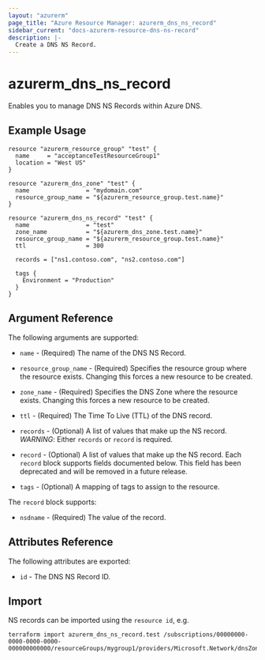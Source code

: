 ```yaml
---
layout: "azurerm"
page_title: "Azure Resource Manager: azurerm_dns_ns_record"
sidebar_current: "docs-azurerm-resource-dns-ns-record"
description: |-
  Create a DNS NS Record.
---
```


# azurerm_dns_ns_record

Enables you to manage DNS NS Records within Azure DNS.

## Example Usage

```hcl
resource "azurerm_resource_group" "test" {
  name     = "acceptanceTestResourceGroup1"
  location = "West US"
}

resource "azurerm_dns_zone" "test" {
  name                = "mydomain.com"
  resource_group_name = "${azurerm_resource_group.test.name}"
}

resource "azurerm_dns_ns_record" "test" {
  name                = "test"
  zone_name           = "${azurerm_dns_zone.test.name}"
  resource_group_name = "${azurerm_resource_group.test.name}"
  ttl                 = 300

  records = ["ns1.contoso.com", "ns2.contoso.com"]

  tags {
    Environment = "Production"
  }
}
```
## Argument Reference

The following arguments are supported:

* `name` - (Required) The name of the DNS NS Record.

* `resource_group_name` - (Required) Specifies the resource group where the resource exists. Changing this forces a new resource to be created.

* `zone_name` - (Required) Specifies the DNS Zone where the resource exists. Changing this forces a new resource to be created.

* `ttl` - (Required) The Time To Live (TTL) of the DNS record.

* `records` - (Optional) A list of values that make up the NS record. *WARNING*: Either `records` or `record` is required.

* `record` - (Optional) A list of values that make up the NS record. Each `record` block supports fields documented below. This field has been deprecated and will be removed in a future release.

* `tags` - (Optional) A mapping of tags to assign to the resource.

The `record` block supports:

* `nsdname` - (Required) The value of the record.

## Attributes Reference

The following attributes are exported:

* `id` - The DNS NS Record ID.

## Import

NS records can be imported using the `resource id`, e.g.

```shell
terraform import azurerm_dns_ns_record.test /subscriptions/00000000-0000-0000-0000-000000000000/resourceGroups/mygroup1/providers/Microsoft.Network/dnsZones/zone1/NS/myrecord1
```
